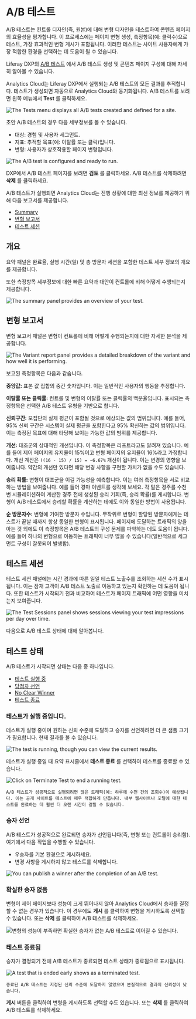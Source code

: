 # A/B 테스트

A/B 테스트는 컨트롤 디자인(즉, 원본)에 대해 변형 디자인을 테스트하여 콘텐츠 페이지의 효율성을 평가합니다. 이 프로세스에는 페이지 변형 생성, 측정항목(예: 클릭수)으로 테스트, 가장 효과적인 변형 게시가 포함됩니다. 이러한 테스트는 사이트 사용자에게 가장 적합한 환경을 선택하는 데 도움이 될 수 있습니다.

Liferay DXP의 [A/B 테스트](https://learn.liferay.com/w/dxp/site-building/optimizing-sites/ab-testing/ab-testing) 에서 A/B 테스트 생성 및 콘텐츠 페이지 구성에 대해 자세히 알아볼 수 있습니다.

Analytics Cloud는 Liferay DXP에서 실행되는 A/B 테스트의 모든 결과를 추적합니다. 테스트가 생성되면 자동으로 Analytics Cloud와 동기화됩니다. A/B 테스트를 보려면 왼쪽 메뉴에서 **Test** 를 클릭하세요.

![The Tests menu displays all A/B tests created and defined for a site.](a-b-testing/images/01.png)

초안 A/B 테스트의 경우 다음 세부정보를 볼 수 있습니다.

- 대상: 경험 및 사용자 세그먼트.
- 지표: 추적할 목표(예: 이탈률 또는 클릭)입니다.
- 변형: 사용자가 상호작용할 페이지 변형입니다.

![The A/B test is configured and ready to run.](a-b-testing/images/02.png)

DXP에서 A/B 테스트 페이지를 보려면 **검토** 를 클릭하세요. A/B 테스트를 삭제하려면 **삭제** 를 클릭하세요.

A/B 테스트가 실행되면 Analytics Cloud는 진행 상황에 대한 최신 정보를 제공하기 위해 다음 보고서를 제공합니다.

* [Summary](#요약)
* [변형 보고서](#variant-report)
* [테스트 세션](#test-sessions)

## 개요

요약 패널은 완료율, 실행 시간(일) 및 총 방문자 세션을 포함한 테스트 세부 정보의 개요를 제공합니다.

또한 측정항목 세부정보에 대한 빠른 요약과 대안이 컨트롤에 비해 어떻게 수행되는지 제공합니다.

![The summary panel provides an overview of your test.](a-b-testing/images/03.png)

## 변형 보고서

변형 보고서 패널은 변형이 컨트롤에 비해 어떻게 수행되는지에 대한 자세한 분석을 제공합니다.

![The Variant report panel provides a detailed breakdown of the variant and how well it is performing.](a-b-testing/images/04.png)

보고된 측정항목은 다음과 같습니다.

**중앙값:** 표본 값 집합의 중간 숫자입니다. 이는 일반적인 사용자의 행동을 추정합니다.

**이탈률 또는 클릭률:** 컨트롤 및 변형의 이탈률 또는 클릭률의 백분율입니다. 표시되는 측정항목은 선택한 A/B 테스트 유형을 기반으로 합니다.

**신뢰구간:** 모집단의 실제 평균이 포함될 것으로 예상되는 값의 범위입니다. 예를 들어, 95% 신뢰 구간은 시스템이 실제 평균을 포함한다고 95% 확신하는 값의 범위입니다. 이는 측정된 목표에 대해 타당해 보이는 가능한 값의 범위를 제공합니다.

**개선:** 대조군의 상대적인 개선입니다. 이 측정항목은 리프트라고도 알려져 있습니다. 예를 들어 제어 페이지의 유지율이 15%이고 변형 페이지의 유지율이 16%라고 가정합니다. 개선 계산은 `((16 - 15) / 15) = ~6.67%` 개선이 됩니다. 이는 변경의 영향을 보여줍니다. 약간의 개선만 있다면 해당 변경 사항을 구현할 가치가 없을 수도 있습니다.

**승리 확률:** 변형이 대조군을 이길 가능성을 예측합니다. 이는 여러 측정항목을 서로 비교하는 방법을 보여줍니다. 예를 들어 경마 이벤트를 생각해 보세요. 각 말은 경주를 수천 번 시뮬레이션하여 계산한 경주 전에 생성된 승리 기회(즉, 승리 확률)를 게시합니다. 변형이 A/B 테스트에서 승리할 확률을 계산하는 데에도 이와 동일한 방법이 사용됩니다.

**순 방문자수:** 변형에 기여한 방문자 수입니다. 무작위로 변형이 할당된 방문자에게는 테스트가 끝날 때까지 항상 동일한 변형이 표시됩니다. 페이지에 도달하는 트래픽의 양을 아는 것 외에도 이 측정항목은 A/B 테스트의 구성 문제를 파악하는 데도 도움이 됩니다. 예를 들어 하나의 변형으로 이동하는 트래픽이 너무 많을 수 있습니다(일반적으로 세그먼트 구성이 잘못되어 발생함).

## 테스트 세션

테스트 세션 패널에는 시간 경과에 따른 일일 테스트 노출수를 조회하는 세션 수가 표시됩니다. 이는 잠재 고객이 A/B 테스트 노출로 이동하고 있는지 확인하는 데 도움이 됩니다. 또한 테스트가 시작되기 전과 비교하여 테스트가 페이지 트래픽에 어떤 영향을 미치는지 보여줍니다.

![The Test Sessions panel shows sessions viewing your test impressions per day over time.](a-b-testing/images/05.png)

다음으로 A/B 테스트 상태에 대해 알아봅니다.

## 테스트 상태

A/B 테스트가 시작되면 상태는 다음 중 하나입니다.

* [테스트 실행 중](#test-is-running)
* [당첨자 선언](#winner-declared)
* [No Clear Winner](#no-clear-winner)
* [테스트 종료](#test-terminated)

### 테스트가 실행 중입니다.

테스트가 실행 중이며 원하는 신뢰 수준에 도달하고 승자를 선언하려면 더 큰 샘플 크기가 필요합니다. 현재 결과를 볼 수 있습니다.

![The test is running, though you can view the current results.](a-b-testing/images/06.png)

테스트가 실행 중일 때 요약 표시줄에서 **테스트 종료** 를 선택하여 테스트를 종료할 수 있습니다.

![Click on Terminate Test to end a running test.](a-b-testing/images/07.png)

```{important}
A/B 테스트가 성공적으로 실행되려면 많은 트래픽(예: 하루에 수천 건의 조회수)이 예상됩니다. 이는 공개 사이트를 테스트에 매우 적합하게 만듭니다. 내부 웹사이트나 포털에 대한 테스트를 완료하는 데 훨씬 더 오랜 시간이 걸릴 수 있습니다.
```

### 승자 선언

A/B 테스트가 성공적으로 완료되면 승자가 선언됩니다(즉, 변형 또는 컨트롤이 승리함). 여기에서 다음 작업을 수행할 수 있습니다.

- 우승자를 기본 환경으로 게시하세요.
- 변경 사항을 게시하지 않고 테스트를 삭제합니다.

![You can publish a winner after the completion of an A/B test.](a-b-testing/images/08.png)

### 확실한 승자 없음

변형이 제어 페이지보다 성능이 크게 뛰어나지 않아 Analytics Cloud에서 승자를 결정할 수 없는 경우가 있습니다. 이 경우에도 **게시** 를 클릭하여 변형을 게시하도록 선택할 수 있습니다. 또는 **삭제** 를 클릭하여 A/B 테스트를 삭제하세요.

![변형의 성능이 부족하면 확실한 승자가 없는 A/B 테스트로 이어질 수 있습니다. ](ab-testing/images/09.png)

### 테스트 종료됨

승자가 결정되기 전에 A/B 테스트가 종료되면 테스트 상태가 종료됨으로 표시됩니다.

![A test that is ended early shows as a terminated test.](./a-b-testing/images/10.png)

```{note}
종료된 A/B 테스트는 지정된 신뢰 수준에 도달하지 않았으며 본질적으로 결과의 신뢰성이 낮습니다.
```

**게시** 버튼을 클릭하여 변형을 게시하도록 선택할 수도 있습니다. 또는 **삭제** 를 클릭하여 A/B 테스트를 삭제하세요.
